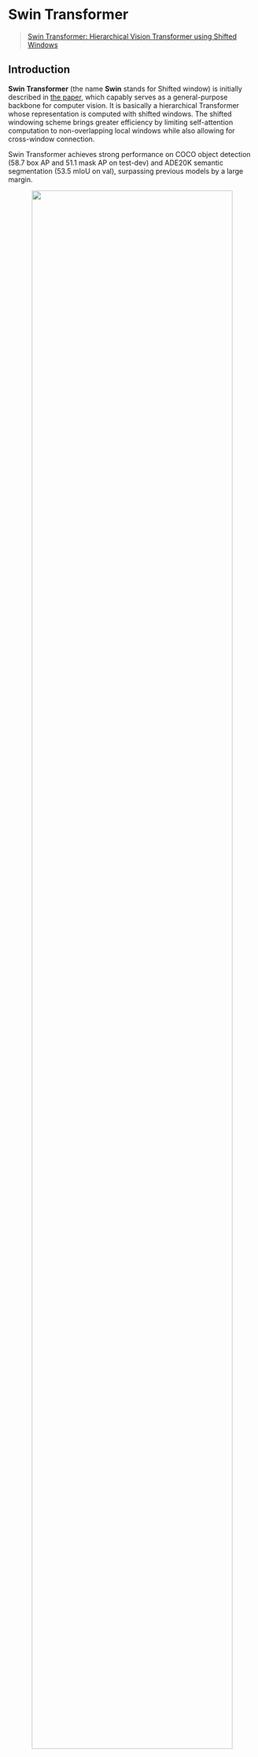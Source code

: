 # Swin Transformer

> [Swin Transformer: Hierarchical Vision Transformer using Shifted Windows](https://arxiv.org/pdf/2103.14030.pdf)

<!-- [ALGORITHM] -->

## Introduction

**Swin Transformer** (the name **Swin** stands for Shifted window) is initially described in [the paper](https://arxiv.org/pdf/2103.14030.pdf), which capably serves as a general-purpose backbone for computer vision. It is basically a hierarchical Transformer whose representation is computed with shifted windows. The shifted windowing scheme brings greater efficiency by limiting self-attention computation to non-overlapping local windows while also allowing for cross-window connection.

Swin Transformer achieves strong performance on COCO object detection (58.7 box AP and 51.1 mask AP on test-dev) and ADE20K semantic segmentation (53.5 mIoU on val), surpassing previous models by a large margin.

<div align=center>
<img src="https://user-images.githubusercontent.com/26739999/142576715-14668c6b-5cb8-4de8-ac51-419fae773c90.png" width="90%"/>
</div>

## Abstract

<details>

<summary>Show the paper's abstract</summary>

<br>
This paper presents a new vision Transformer, called Swin Transformer, that capably serves as a general-purpose backbone for computer vision. Challenges in adapting Transformer from language to vision arise from differences between the two domains, such as large variations in the scale of visual entities and the high resolution of pixels in images compared to words in text. To address these differences, we propose a hierarchical Transformer whose representation is computed with **Shifted windows**. The shifted windowing scheme brings greater efficiency by limiting self-attention computation to non-overlapping local windows while also allowing for cross-window connection. This hierarchical architecture has the flexibility to model at various scales and has linear computational complexity with respect to image size. These qualities of Swin Transformer make it compatible with a broad range of vision tasks, including image classification (87.3 top-1 accuracy on ImageNet-1K) and dense prediction tasks such as object detection (58.7 box AP and 51.1 mask AP on COCO test-dev) and semantic segmentation (53.5 mIoU on ADE20K val). Its performance surpasses the previous state-of-the-art by a large margin of +2.7 box AP and +2.6 mask AP on COCO, and +3.2 mIoU on ADE20K, demonstrating the potential of Transformer-based models as vision backbones. The hierarchical design and the shifted window approach also prove beneficial for all-MLP architectures.
</br>

</details>

## How to use it?

<!-- [TABS-BEGIN] -->

**Predict image**

```python
>>> import torch
>>> from mmcls.apis import init_model, inference_model
>>>
>>> model = init_model('configs/swin_transformer/swin-tiny_16xb64_in1k.py', 'https://download.openmmlab.com/mmclassification/v0/swin-transformer/convert/swin_tiny_patch4_window7_224-160bb0a5.pth')
>>> predict = inference_model(model, 'demo/demo.JPEG')
>>> print(predict['pred_class'])
sea snake
>>> print(predict['pred_score'])
0.9092751741409302
```

**Use the model**

```python
>>> import torch
>>> from mmcls.apis import init_model
>>>
>>> model = init_model('configs/swin_transformer/swin-tiny_16xb64_in1k.py', 'https://download.openmmlab.com/mmclassification/v0/swin-transformer/convert/swin_tiny_patch4_window7_224-160bb0a5.pth')
>>> inputs = torch.rand(1, 3, 224, 224).to(model.data_preprocessor.device)
>>> # To get classification scores.
>>> out = model(inputs)
>>> print(out.shape)
torch.Size([1, 1000])
>>> # To extract features.
>>> outs = model.extract_feat(inputs)
>>> print(outs[0].shape)
torch.Size([1, 768])
```

**Train/Test Command**

Place the ImageNet dataset to the `data/imagenet/` directory, or prepare datasets according to the [docs](https://mmclassification.readthedocs.io/en/1.x/user_guides/dataset_prepare.html#prepare-dataset).

Train:

```shell
python tools/train.py configs/swin_transformer/swin-base_16xb64_in1k.py
```

Test:

```shell
python tools/test.py configs/swin_transformer/swin-base_16xb64_in1k.py https://download.openmmlab.com/mmclassification/v0/swin-transformer/convert/swin_tiny_patch4_window7_224-160bb0a5.pth
```

<!-- [TABS-END] -->

For more configurable parameters, please refer to the [API](https://mmclassification.readthedocs.io/en/1.x/api/generated/mmcls.models.backbones.SwinTransformer.html#mmcls.models.backbones.SwinTransformer).

## Results and models

### ImageNet-21k

The pre-trained models on ImageNet-21k are used to fine-tune, and therefore don't have evaluation results.

| Model  | resolution | Params(M) | Flops(G) |                                                        Download                                                         |
| :----: | :--------: | :-------: | :------: | :---------------------------------------------------------------------------------------------------------------------: |
| Swin-B |  224x224   |   86.74   |  15.14   |    [model](https://download.openmmlab.com/mmclassification/v0/swin-transformer/convert/swin-base_3rdparty_in21k.pth)    |
| Swin-B |  384x384   |   86.88   |  44.49   | [model](https://download.openmmlab.com/mmclassification/v0/swin-transformer/convert/swin-base_3rdparty_in21k-384px.pth) |
| Swin-L |  224x224   |  195.00   |  34.04   |   [model](https://download.openmmlab.com/mmclassification/v0/swin-transformer/convert/swin-large_3rdparty_in21k.pth)    |
| Swin-L |  384x384   |  195.20   |  100.04  | [model](https://download.openmmlab.com/mmclassification/v0/swin-transformer/convert/swin-base_3rdparty_in21k-384px.pth) |

### ImageNet-1k

|  Model   |   Pretrain   | resolution | Params(M) | Flops(G) | Top-1 (%) | Top-5 (%) |                   Config                    |                                           Download                                           |
| :------: | :----------: | :--------: | :-------: | :------: | :-------: | :-------: | :-----------------------------------------: | :------------------------------------------------------------------------------------------: |
|  Swin-T  | From scratch |  224x224   |   28.29   |   4.36   |   81.18   |   95.61   |    [config](./swin-tiny_16xb64_in1k.py)     | [model](https://download.openmmlab.com/mmclassification/v0/swin-transformer/swin_tiny_224_b16x64_300e_imagenet_20210616_090925-66df6be6.pth)  \| [log](https://download.openmmlab.com/mmclassification/v0/swin-transformer/swin_tiny_224_b16x64_300e_imagenet_20210616_090925.log.json) |
|  Swin-S  | From scratch |  224x224   |   49.61   |   8.52   |   83.02   |   96.29   |    [config](./swin-small_16xb64_in1k.py)    | [model](https://download.openmmlab.com/mmclassification/v0/swin-transformer/swin_small_224_b16x64_300e_imagenet_20210615_110219-7f9d988b.pth)  \| [log](https://download.openmmlab.com/mmclassification/v0/swin-transformer/swin_small_224_b16x64_300e_imagenet_20210615_110219.log.json) |
|  Swin-B  | From scratch |  224x224   |   87.77   |  15.14   |   83.36   |   96.44   |    [config](./swin-base_16xb64_in1k.py)     | [model](https://download.openmmlab.com/mmclassification/v0/swin-transformer/swin_base_224_b16x64_300e_imagenet_20210616_190742-93230b0d.pth)  \| [log](https://download.openmmlab.com/mmclassification/v0/swin-transformer/swin_base_224_b16x64_300e_imagenet_20210616_190742.log.json) |
| Swin-S\* | From scratch |  224x224   |   49.61   |   8.52   |   83.21   |   96.25   |    [config](./swin-small_16xb64_in1k.py)    | [model](https://download.openmmlab.com/mmclassification/v0/swin-transformer/convert/swin_small_patch4_window7_224-cc7a01c9.pth) |
| Swin-B\* | From scratch |  224x224   |   87.77   |  15.14   |   83.42   |   96.44   |    [config](./swin-base_16xb64_in1k.py)     | [model](https://download.openmmlab.com/mmclassification/v0/swin-transformer/convert/swin_base_patch4_window7_224-4670dd19.pth) |
| Swin-B\* | From scratch |  384x384   |   87.90   |  44.49   |   84.49   |   96.95   | [config](./swin-base_16xb64_in1k-384px.py)  | [model](https://download.openmmlab.com/mmclassification/v0/swin-transformer/convert/swin_base_patch4_window12_384-02c598a4.pth) |
| Swin-B\* | ImageNet-21k |  224x224   |   87.77   |  15.14   |   85.16   |   97.50   |    [config](./swin-base_16xb64_in1k.py)     | [model](https://download.openmmlab.com/mmclassification/v0/swin-transformer/convert/swin_base_patch4_window7_224_22kto1k-f967f799.pth) |
| Swin-B\* | ImageNet-21k |  384x384   |   87.90   |  44.49   |   86.44   |   98.05   | [config](./swin-base_16xb64_in1k-384px.py)  | [model](https://download.openmmlab.com/mmclassification/v0/swin-transformer/convert/swin_base_patch4_window12_384_22kto1k-d59b0d1d.pth) |
| Swin-L\* | ImageNet-21k |  224x224   |  196.53   |  34.04   |   86.24   |   97.88   |    [config](./swin-large_16xb64_in1k.py)    | [model](https://download.openmmlab.com/mmclassification/v0/swin-transformer/convert/swin_large_patch4_window7_224_22kto1k-5f0996db.pth) |
| Swin-L\* | ImageNet-21k |  384x384   |  196.74   |  100.04  |   87.25   |   98.25   | [config](./swin-large_16xb64_in1k-384px.py) | [model](https://download.openmmlab.com/mmclassification/v0/swin-transformer/convert/swin_large_patch4_window12_384_22kto1k-0a40944b.pth) |

*Models with * are converted from the [official repo](https://github.com/microsoft/Swin-Transformer#main-results-on-imagenet-with-pretrained-models). The config files of these models are only for validation. We don't ensure these config files' training accuracy and welcome you to contribute your reproduction results.*

### CUB-200-2011

| Model  |                          Pretrain                           | resolution | Params(M) | Flops(G) | Top-1 (%) |                  Config                  |                          Download                           |
| :----: | :---------------------------------------------------------: | :--------: | :-------: | :------: | :-------: | :--------------------------------------: | :---------------------------------------------------------: |
| Swin-L | [ImageNet-21k](https://download.openmmlab.com/mmclassification/v0/swin-transformer/convert/swin-base_3rdparty_in21k-384px.pth) |  384x384   |  195.51   |  100.04  |   91.87   | [config](./swin-large_8xb8_cub_384px.py) | [model](https://download.openmmlab.com/mmclassification/v0/swin-transformer/swin-large_8xb8_cub_384px_20220307-1bbaee6a.pth) \| [log](https://download.openmmlab.com/mmclassification/v0/swin-transformer/swin-large_8xb8_cub_384px_20220307-1bbaee6a.log.json) |

## Citation

```
@article{liu2021Swin,
  title={Swin Transformer: Hierarchical Vision Transformer using Shifted Windows},
  author={Liu, Ze and Lin, Yutong and Cao, Yue and Hu, Han and Wei, Yixuan and Zhang, Zheng and Lin, Stephen and Guo, Baining},
  journal={arXiv preprint arXiv:2103.14030},
  year={2021}
}
```
